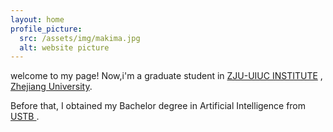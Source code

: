 ```yaml
---
layout: home
profile_picture:
  src: /assets/img/makima.jpg
  alt: website picture
---
```


<p>
  welcome to my page! Now,i'm a graduate student in <a href=https://zjui.intl.zju.edu.cn/>ZJU-UIUC INSTITUTE</a> , <a href=https://www.zju.edu.cn/>Zhejiang University</a>.
</p>

<p>
 Before that, I obtained my Bachelor degree in Artificial Intelligence from <a href =https://www.ustb.edu.cn/ > USTB </a>.

</p>
